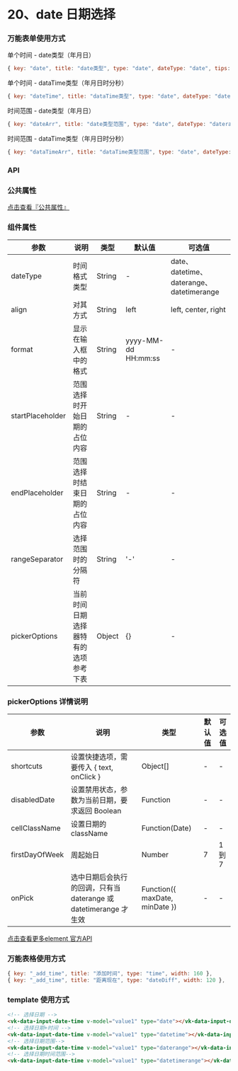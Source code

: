 # 20、date 日期选择

### 万能表单使用方式

单个时间 - date类型（年月日）

```js
{ key: "date", title: "date类型", type: "date", dateType: "date", tips: "可选择年月日" },
```

单个时间 - dataTime类型（年月日时分秒）

```js
{ key: "dateTime", title: "dataTime类型", type: "date", dateType: "datetime", tips: "可选择年月日时分秒" },
```

时间范围 - date类型（年月日）

```js
{ key: "dateArr", title: "date类型范围", type: "date", dateType: "daterange" },
```

时间范围 - dataTime类型（年月日时分秒）

```js
{ key: "dataTimeArr", title: "dataTime类型范围", type: "date", dateType: "datetimerange" },
```

### API

### 公共属性

[点击查看『公共属性』](https://vkdoc.fsq.pub/admin/components/0%E3%80%81public.html)

### 组件属性

| 参数             | 说明                           | 类型    | 默认值  | 可选值 |
|------------------|-------------------------------|---------|--------|-------|
| dateType            | 时间格式类型 | String  | - | date、datetime、daterange、datetimerange |
| align            | 对其方式 | String  | left | left, center, right  |
| format          | 显示在输入框中的格式 | String  | yyyy-MM-dd HH:mm:ss | - |
| startPlaceholder    | 范围选择时开始日期的占位内容 | String  | - | -  |
| endPlaceholder    | 范围选择时结束日期的占位内容 | String  | - | -  |
| rangeSeparator    | 选择范围时的分隔符 | String  | '-' | - |
| pickerOptions    | 当前时间日期选择器特有的选项参考下表 | Object  | {} | - |

### pickerOptions 详情说明

| 参数             | 说明                           | 类型    | 默认值  | 可选值 |
|------------------|-------------------------------|---------|--------|-------|
| shortcuts            | 设置快捷选项，需要传入 { text, onClick }  | Object[]  | - | - |
| disabledDate            | 设置禁用状态，参数为当前日期，要求返回 Boolean| Function  |- | -  |
| cellClassName          |设置日期的 className | Function(Date)  | - | - |
| firstDayOfWeek    | 周起始日 | Number  | 7 | 1 到 7 |
| onPick    | 选中日期后会执行的回调，只有当 daterange 或 datetimerange 才生效 | Function({ maxDate, minDate })  | - | -  |

[点击查看更多element 官方API](https://element.eleme.cn/#/zh-CN/component/date-picker#ri-qi-ge-shi)


### 万能表格使用方式

```js
{ key: "_add_time", title: "添加时间", type: "time", width: 160 },
{ key: "_add_time", title: "距离现在", type: "dateDiff", width: 120 },
```

### template 使用方式

```html
<!-- 选择日期 -->
<vk-data-input-date-time v-model="value1" type="date"></vk-data-input-date-time>
<!-- 选择日期+时间 -->
<vk-data-input-date-time v-model="value1" type="datetime"></vk-data-input-date-time>
<!-- 选择日期范围-->
<vk-data-input-date-time v-model="value1" type="daterange"></vk-data-input-date-time>
<!-- 选择日期时间范围-->
<vk-data-input-date-time v-model="value1" type="datetimerange"></vk-data-input-date-time>
```
